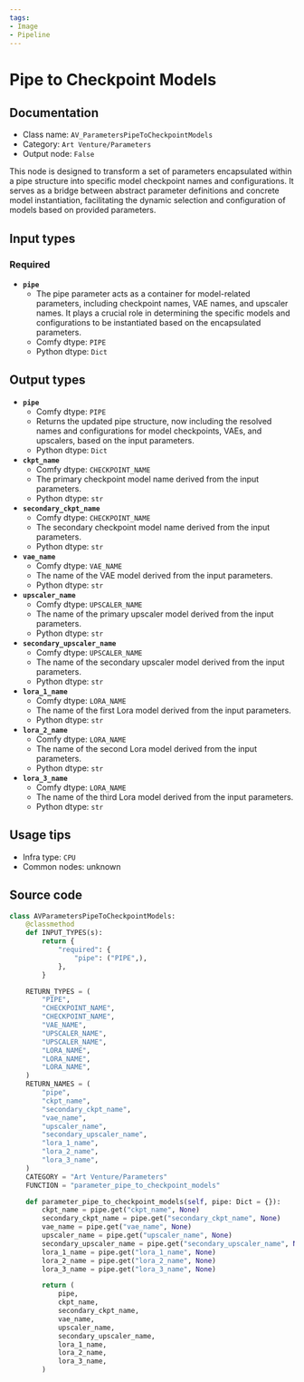 ```yaml
---
tags:
- Image
- Pipeline
---
```


# Pipe to Checkpoint Models
## Documentation
- Class name: `AV_ParametersPipeToCheckpointModels`
- Category: `Art Venture/Parameters`
- Output node: `False`

This node is designed to transform a set of parameters encapsulated within a pipe structure into specific model checkpoint names and configurations. It serves as a bridge between abstract parameter definitions and concrete model instantiation, facilitating the dynamic selection and configuration of models based on provided parameters.
## Input types
### Required
- **`pipe`**
    - The pipe parameter acts as a container for model-related parameters, including checkpoint names, VAE names, and upscaler names. It plays a crucial role in determining the specific models and configurations to be instantiated based on the encapsulated parameters.
    - Comfy dtype: `PIPE`
    - Python dtype: `Dict`
## Output types
- **`pipe`**
    - Comfy dtype: `PIPE`
    - Returns the updated pipe structure, now including the resolved names and configurations for model checkpoints, VAEs, and upscalers, based on the input parameters.
    - Python dtype: `Dict`
- **`ckpt_name`**
    - Comfy dtype: `CHECKPOINT_NAME`
    - The primary checkpoint model name derived from the input parameters.
    - Python dtype: `str`
- **`secondary_ckpt_name`**
    - Comfy dtype: `CHECKPOINT_NAME`
    - The secondary checkpoint model name derived from the input parameters.
    - Python dtype: `str`
- **`vae_name`**
    - Comfy dtype: `VAE_NAME`
    - The name of the VAE model derived from the input parameters.
    - Python dtype: `str`
- **`upscaler_name`**
    - Comfy dtype: `UPSCALER_NAME`
    - The name of the primary upscaler model derived from the input parameters.
    - Python dtype: `str`
- **`secondary_upscaler_name`**
    - Comfy dtype: `UPSCALER_NAME`
    - The name of the secondary upscaler model derived from the input parameters.
    - Python dtype: `str`
- **`lora_1_name`**
    - Comfy dtype: `LORA_NAME`
    - The name of the first Lora model derived from the input parameters.
    - Python dtype: `str`
- **`lora_2_name`**
    - Comfy dtype: `LORA_NAME`
    - The name of the second Lora model derived from the input parameters.
    - Python dtype: `str`
- **`lora_3_name`**
    - Comfy dtype: `LORA_NAME`
    - The name of the third Lora model derived from the input parameters.
    - Python dtype: `str`
## Usage tips
- Infra type: `CPU`
- Common nodes: unknown


## Source code
```python
class AVParametersPipeToCheckpointModels:
    @classmethod
    def INPUT_TYPES(s):
        return {
            "required": {
                "pipe": ("PIPE",),
            },
        }

    RETURN_TYPES = (
        "PIPE",
        "CHECKPOINT_NAME",
        "CHECKPOINT_NAME",
        "VAE_NAME",
        "UPSCALER_NAME",
        "UPSCALER_NAME",
        "LORA_NAME",
        "LORA_NAME",
        "LORA_NAME",
    )
    RETURN_NAMES = (
        "pipe",
        "ckpt_name",
        "secondary_ckpt_name",
        "vae_name",
        "upscaler_name",
        "secondary_upscaler_name",
        "lora_1_name",
        "lora_2_name",
        "lora_3_name",
    )
    CATEGORY = "Art Venture/Parameters"
    FUNCTION = "parameter_pipe_to_checkpoint_models"

    def parameter_pipe_to_checkpoint_models(self, pipe: Dict = {}):
        ckpt_name = pipe.get("ckpt_name", None)
        secondary_ckpt_name = pipe.get("secondary_ckpt_name", None)
        vae_name = pipe.get("vae_name", None)
        upscaler_name = pipe.get("upscaler_name", None)
        secondary_upscaler_name = pipe.get("secondary_upscaler_name", None)
        lora_1_name = pipe.get("lora_1_name", None)
        lora_2_name = pipe.get("lora_2_name", None)
        lora_3_name = pipe.get("lora_3_name", None)

        return (
            pipe,
            ckpt_name,
            secondary_ckpt_name,
            vae_name,
            upscaler_name,
            secondary_upscaler_name,
            lora_1_name,
            lora_2_name,
            lora_3_name,
        )

```
